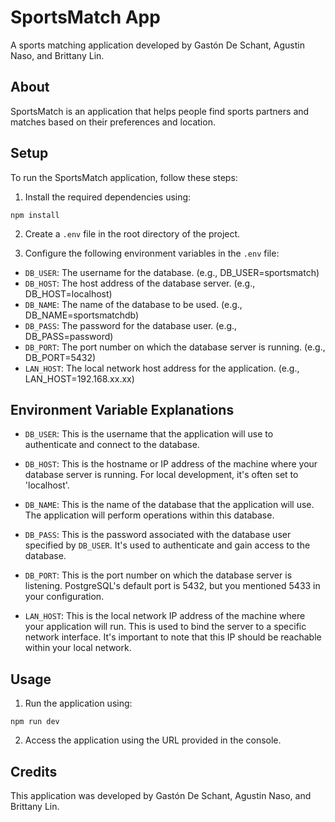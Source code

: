 # SportsMatch App

A sports matching application developed by Gastón De Schant, Agustin Naso, and Brittany Lin.

## About

SportsMatch is an application that helps people find sports partners and matches based on their preferences and location.

## Setup

To run the SportsMatch application, follow these steps:

1. Install the required dependencies using:

`npm install`

2. Create a `.env` file in the root directory of the project.

3. Configure the following environment variables in the `.env` file:

- `DB_USER`: The username for the database. (e.g., DB_USER=sportsmatch)
- `DB_HOST`: The host address of the database server. (e.g., DB_HOST=localhost)
- `DB_NAME`: The name of the database to be used. (e.g., DB_NAME=sportsmatchdb)
- `DB_PASS`: The password for the database user. (e.g., DB_PASS=password)
- `DB_PORT`: The port number on which the database server is running. (e.g., DB_PORT=5432)
- `LAN_HOST`: The local network host address for the application. (e.g., LAN_HOST=192.168.xx.xx)

## Environment Variable Explanations

- `DB_USER`: This is the username that the application will use to authenticate and connect to the database.

- `DB_HOST`: This is the hostname or IP address of the machine where your database server is running. For local development, it's often set to 'localhost'.

- `DB_NAME`: This is the name of the database that the application will use. The application will perform operations within this database.

- `DB_PASS`: This is the password associated with the database user specified by `DB_USER`. It's used to authenticate and gain access to the database.

- `DB_PORT`: This is the port number on which the database server is listening. PostgreSQL's default port is 5432, but you mentioned 5433 in your configuration.

- `LAN_HOST`: This is the local network IP address of the machine where your application will run. This is used to bind the server to a specific network interface. It's important to note that this IP should be reachable within your local network.

## Usage

1. Run the application using:

`npm run dev`

2. Access the application using the URL provided in the console.

## Credits

This application was developed by Gastón De Schant, Agustin Naso, and Brittany Lin.
